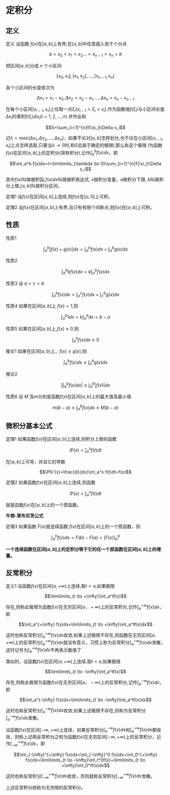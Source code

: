# 定积分

## 定义

定义 设函数 $f(x)$在$[a,b]$上有界,在$[a,b]$中任意插入若千个分点

$$a=x_0<x_1<x_2...<x_{n-1}<x_n=b$$

把区间$[a,b]$分成 $n$ 个小区间

$$[x_0,x_1],[x_1,x_2],...,[x_{n-1},x_n]$$

各个小区间的长度依次为

$$\Delta x_1=x_1-x_0,\Delta x_2=x_2-x_1,...,\Delta x_n=x_n-x_{n-1}$$

在每个小区间$[x_{i-1},x_i]$上任取一点$\xi_i(x_{i-1}<\xi_i<x_i)$,作为函数值$f(\xi_i)$与小区间长度$\Delta x_i$的乘积$f(\xi_i)\Delta x_i(i= 1,2,...,n)$ 并作出和

$$S=\sum_{i=1}^{n}f(\xi_i)\Delta x_i$$

记$\lambda=max\{\Delta x_1,\Delta x_2,...,\Delta x_n\}$，如果不论对$[a,b]$怎样划分,也不论在小区间$[x_{i-1},x_i]$上点怎样选取,只要当$\lambda \to 0$时,和$S$总趋于确定的极限$I$,那么称这个极限 $I$为函数$f(x)$在区间$[a,b]$上的定积分(简称积分),记作$\int_a^b f(x)dx$，即

$$\int_a^b f(x)dx=I=\lim\limits_{\lambda \to 0}\sum_{i=1}^{n}f(\xi_i)\Delta x_i$$

其中$f(x)$叫做被积函,$f(x)dx$叫做被积表达式, $x$做积分变量，$a$做积分下限, $b$叫做积分上限,$[a,b]$叫做积分区间。

定理1 设$f(x)$在区间$[a,b]$上连续,则$f(x)$在$[a,0]$上可积。

定理2 设$f(x)$在区间$[a,b]$上有界,且只有有限个间断点,则$f(x)$在$[a,b]$上可积。

## 性质

性质1

$$\int_a^b [f(x)+g(x)]dx=\int_a^b f(x)dx+ \int_a^b g(x)dx$$

性质2

$$\int_a^b kf(x)dx=k\int_a^b f(x)dx$$

性质3 设 $a<c<b$

$$\int_a^b f(x)dx=\int_a^c f(x)dx+ \int_c^b g(x)dx$$

性质4 如果在区间$[a,b]$上 $f(x)=1$,则

$$\int_a^b 1dx=k\int_a^b dx=b-a$$

性质5 如果在区间$[a,b]$上,$f(x) \ge 0$,则

$$\int_a^b f(x)dx \ge 0$$

推论1 如果在区间$[a,b]$上，$f(x) \le g(x)$,则

$$\int_a^b f(x)dx \le \int_a^b g(x)dx$$

推论2 

$$|\int_a^b f(x)dx| \le \int_a^b |f(x)|dx$$

性质6 设 $M$ 及$m$分别是函数$f(x)$在区间$[a,b]$上的最大值及最小值

$$m(b-a) \le \int_a^b f(x)dx \le M(b-a)$$

## 微积分基本公式

定理1 如果函数$f(x)$在区间$[a,b]$上连续,则积分上限的函数

$$\Phi(x)=\int_a^x f(t)dt$$

在$[a,b]$上可导，并且它的导数

$$\Phi'(x)=\frac{d}{dx}\int_a^x f(t)dt=f(x)$$

定理2 如果函数$f(x)$在区间$[a,b]$上连续,则函数

$$\Phi(x)=\int_a^x f(t)dt$$

就是函数$f(x)$在$[a,b]$上的一个原函数。

**牛顿-莱布尼茨公式**

定理3 如果函数 $F(x)$是连续函数 $f(x)$在区间$[a,b]$上的一个原函数，则

$$\int_a^b f(x)dx=F(b)-F(a)=[F(x)]_a^b$$

**一个连续函数在区间$[a,b]$上的定积分等于它的任一个原函数在区间$[a,b]$上的增量。**

## 反常积分

定义1 设函数$f(x)$在区间$[a,+\infty)$上连续,取$t>a$,如果极限

$$\lim\limits_{t \to +\infty}\int_a^tf(x)$$

存在,则称此极限为函数$f(x)$在无穷区间$[a，+\infty)$上的反常积分,记作$\int_a^{+\infty} f(x)dx$，即

$$\int_a^{+\infty} f(x)dx=\lim\limits_{t \to +\infty}\int_a^tf(x)dx$$

这时也称反常积分$\int_a^{+\infty} f(x)dx$收敛;如果上述极限不存在,则函数在无穷区间$[a,+\infty)$上的反常积分$\int_a^{+\infty} f(x)dx$就没有意义，习惯上称为反常积分$\int_a^{+\infty} f(x)dx$发散，这时记号为$\int_a^{+\infty} f(x)dx$不再表示数值了

类似的，设函数$f(x)$在区间$[a,+\infty)$上连续,取$t<a$,如果极限

$$\lim\limits_{t \to -\infty}\int_a^tf(x)$$

存在,则称此极限为函数$f(x)$在无穷区间$[a，-\infty)$上的反常积分,记作$\int_a^{-\infty} f(x)dx$，即

$$\int_a^{-\infty} f(x)dx=\lim\limits_{t \to -\infty}\int_a^tf(x)dx$$

这时也称反常积分$\int_a^{-\infty} f(x)dx$收敛;如果上述极限不存在,则称为反常积分$\int_a^{-\infty} f(x)dx$发散。

设函数$f(x)$在区间$[-\infty,+\infty)$上连续，如果反常积分$\int_a^{-\infty} f(x)dx$和$\int_a^{+\infty} f(x)dx$都收敛，则称上述两反常积分之和为函数$f(x)$在无穷区间$[-\infty,+\infty)$上的反常积分，记作$\int_{-\infty}^{+\infty} f(x)dx$，即

$$\int_{-\infty}^{+\infty} f(x)dx=\int_{-\infty}^0 f(x)dx+\int_0^{+\infty} f(x)dx=\lim\limits_{t \to -\infty}\int_t^0f(x)+\lim\limits_{t \to +\infty}\int_0^tf(x)dx$$

这时也称反常积分$\int_{-\infty}^{+\infty} f(x)dx$收敛，否则就称反常积分$\int_{-\infty}^{+\infty} f(x)dx$发散。

上述反常积分统称为无穷限的反常积分。


